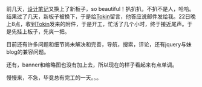 前几天，[设计笔记](https://www.idevs.cn)又换上了新板子，so beautiful！扒扒扒，不扒不是人，哈哈。结果过了几天，新板子被换下，于是给[Tokin](www.idevs.cn)留言，他答应说邮件发给我。22日晚上8点，收到[Tokin](www.idevs.cn)发来的附件，于是开工，忙活了几个小时，终于接近尾声。于是先挂上板子，先爽一把。

目前还有许多问题和细节尚未解决和完善，导航，搜索，评论，还有jquery与妹blog的兼容问题。

还有，banner和缩略图也没有加上去，所以现在的样子看起来有点单调。

慢慢来，不急，毕竟总有完工的一天。。。
<!-- ##{"timestamp":1466530583}## -->